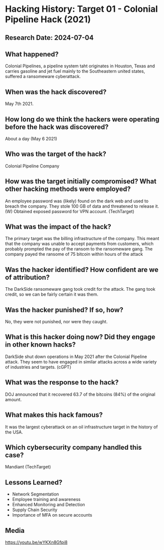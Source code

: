 # Hacking History: Target 01 - Colonial Pipeline Hack (2021)
## Research Date: 2024-07-04
## What happened?
Colonial Pipelines, a pipeline system taht originates in Houston, Texas and carries gasoline and jet fuel mainly to the Southeastern united states, suffered a ransomeware cyberattack.
## When was the hack discovered?
May 7th 2021.
## How long do we think the hackers were operating before the hack was discovered?
About a day (May 6 2021)
## Who was the target of the hack?
Colonial Pipeline Company
## How was the target initially compromised? What other hacking methods were employed?
An employee password was (likely) found on the dark web and used to breach the company. They stole 100 GB of data and threatened to release it. (W) Obtained exposed password for VPN account. (TechTarget)
## What was the impact of the hack?
The primary target was the billing infrastructure of the company. This meant that the company was unable to accept payments from customers, which probably prompted the pay of the ransom to the ransomeware gang. The company payed the ransome of 75 bitcoin within hours of the attack
## Was the hacker identified? How confident are we of attribution?
The DarkSide ransomeware gang took credit for the attack. The gang took credit, so we can be fairly certain it was them.
## Was the hacker punished? If so, how?
No, they were not punished, nor were they caught.
## What is this hacker doing now? Did they engage in other known hacks?
DarkSide shut down operations in May 2021 after the Colonial Pipeline attack. They seem to have engaged in similar attacks across a wide variety of industries and targets. (cGPT)
## What was the response to the hack?
DOJ announced that it recovered 63.7 of the bitcoins (84%) of the original amount.
## What makes this hack famous?
It was the largest cyberattack on an oil infrastructure target in the history of the USA.
## Which cybersecurity company handled this case?
Mandiant (TechTarget)
## Lessons Learned?
* Network Segmentation
* Employee training and awareness
* Enhanced Monitoring and Detection
* Supply Chain Security
* Importance of MFA on secure accounts
## Media
https://youtu.be/wYKXn8Gfpi8

